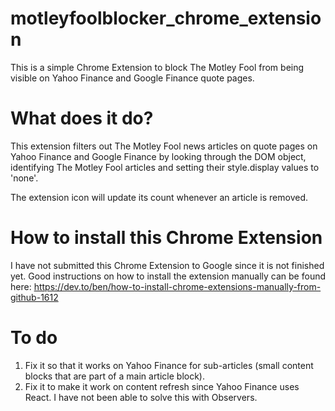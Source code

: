 # motleyfoolblocker_chrome_extension
This is a simple Chrome Extension to block The Motley Fool from being visible on Yahoo Finance and Google Finance quote pages.

# What does it do?
This extension filters out The Motley Fool news articles on quote pages on Yahoo Finance and Google Finance by looking through the DOM object, identifying The Motley Fool articles and setting their style.display values to 'none'.

The extension icon will update its count whenever an article is removed.

# How to install this Chrome Extension
I have not submitted this Chrome Extension to Google since it is not finished yet.
Good instructions on how to install the extension manually can be found here: https://dev.to/ben/how-to-install-chrome-extensions-manually-from-github-1612


# To do
1. Fix it so that it works on Yahoo Finance for sub-articles (small content blocks that are part of a main article block).
2. Fix it to make it work on content refresh since Yahoo Finance uses React. I have not been able to solve this with Observers.
